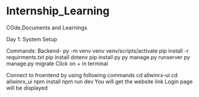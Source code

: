 # Internship_Learning
COde,Documents and Learnings

Day 1:
System Setup


Commands: 
Backend- py -m venv venv
venv/scripts/activate
pip install -r requirments.txt
pip install dotenv
pip install py
py manage.py runserver
py manage.py migrate
Click on + in terminal


Connect to froentend by using following commands
cd allwinrx-ui
cd allwinrx_ui
npm install
npm run dev
You will get the website link
Login page will be displayed




